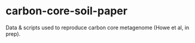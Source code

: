 carbon-core-soil-paper
======================

Data &amp; scripts used to reproduce carbon core metagenome (Howe et al, in prep).
